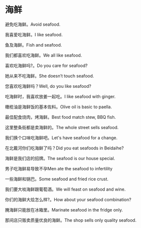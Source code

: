 # 海鲜

<p><span class="chinese">避免吃海鲜。</span><span class="english">Avoid seafood.</span></p>

<p><span class="chinese">我喜爱吃海鲜。</span><span class="english">I like seafood.</span></p>

<p><span class="chinese">鱼及海鲜。</span><span class="english">Fish and seafood.</span></p>

<p><span class="chinese">我们都喜欢吃海鲜。</span><span class="english">We all like seafood.</span></p>

<p><span class="chinese">喜欢吃海鲜吗?。</span><span class="english">Do you care for seafood?</span></p>

<p><span class="chinese">她从来不吃海鲜。</span><span class="english">She doesn’t touch seafood.</span></p>

<p><span class="chinese">您喜欢吃海鲜吗？</span><span class="english">Well, do you like seafood?</span></p>

<p><span class="chinese">吃海鲜时，我喜欢放姜一起吃。</span><span class="english">I like seafood with ginger.</span></p>

<p><span class="chinese">橄榄油是海鲜饭的基本佐料。</span><span class="english">Olive oil is basic to paella.</span></p>

<p><span class="chinese">最佳配食烧肉，烤海鲜。</span><span class="english">Best food match stew, BBQ fish.</span></p>

<p><span class="chinese">这里整条街都是卖海鲜的。</span><span class="english">The whole street sells seafood.</span></p>

<p><span class="chinese">我们换个口味吃海鲜吧。</span><span class="english">Let's have seafood for a change.</span></p>

<p><span class="chinese">在北戴河你们吃海鲜了吗？</span><span class="english">Did you eat seafoods in Beidaihe?</span></p>

<p><span class="chinese">海鲜是我们店的招牌。</span><span class="english">The seafood is our house special.</span></p>

<p><span class="chinese">男子吃海鲜易导致不孕</span><span class="english">Men ate the seafood to infertility</span></p>

<p><span class="chinese">一些海鲜和锅巴。</span><span class="english">Some seafood and fried rice crust.</span></p>

<p><span class="chinese">我们要大啖海鲜跟葡萄酒。</span><span class="english">We will feast on seafood and wine.</span></p>

<p><span class="chinese">你们的海鲜大烩怎么样?。</span><span class="english">How about your seafood combination?</span></p>

<p><span class="chinese">腌海鲜只能放在冰箱里。</span><span class="english">Marinate seafood in the fridge only.</span></p>

<p><span class="chinese">那间店只贩卖质量优良的海鲜。</span><span class="english">The shop sells only quality seafood.</span></p>

